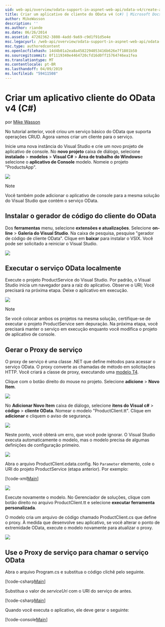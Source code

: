 ```yaml
---
uid: web-api/overview/odata-support-in-aspnet-web-api/odata-v4/create-an-odata-v4-client-app
title: Criar um aplicativo de cliente do OData v4 (c#) | Microsoft Docs
author: MikeWasson
description: ''
ms.author: riande
ms.date: 06/26/2014
ms.assetid: 47202362-3808-4add-9a69-c9d1f91d5e4e
msc.legacyurl: /web-api/overview/odata-support-in-aspnet-web-api/odata-v4/create-an-odata-v4-client-app
msc.type: authoredcontent
ms.openlocfilehash: 14d4b01a2ea8a4582294053416b626e7f1801b50
ms.sourcegitcommit: 0f1119340e4464720cfd16d0ff15764746ea1fea
ms.translationtype: MT
ms.contentlocale: pt-BR
ms.lasthandoff: 04/09/2019
ms.locfileid: "59411508"
---
```

# <a name="create-an-odata-v4-client-app-c"></a>Criar um aplicativo cliente do OData v4 (C#)

por [Mike Wasson](https://github.com/MikeWasson)

No tutorial anterior, você criou um serviço básico do OData que suporta operações CRUD. Agora vamos criar um cliente para o serviço.

Inicie uma nova instância do Visual Studio e crie um novo projeto de aplicativo de console. No **novo projeto** caixa de diálogo, selecione **instalado** &gt; **modelos** &gt; **Visual C#** &gt; **Área de trabalho do Windows**e selecione o **aplicativo de Console** modelo. Nomeie o projeto &quot;ProductsApp&quot;.

![](create-an-odata-v4-client-app/_static/image1.png)

> [!NOTE]
> Você também pode adicionar o aplicativo de console para a mesma solução do Visual Studio que contém o serviço OData.


## <a name="install-the-odata-client-code-generator"></a>Instalar o gerador de código do cliente do OData

Dos **ferramentas** menu, selecione **extensões e atualizações**. Selecione **on-line** &gt; **Galeria do Visual Studio**. Na caixa de pesquisa, pesquise &quot;gerador de código de cliente OData&quot;. Clique em **baixar** para instalar o VSIX. Você pode ser solicitado a reiniciar o Visual Studio.

[![](create-an-odata-v4-client-app/_static/image3.png)](create-an-odata-v4-client-app/_static/image2.png)

## <a name="run-the-odata-service-locally"></a>Executar o serviço OData localmente

Execute o projeto ProductService do Visual Studio. Por padrão, o Visual Studio inicia um navegador para a raiz do aplicativo. Observe o URI; Você precisará na próxima etapa. Deixe o aplicativo em execução.

![](create-an-odata-v4-client-app/_static/image4.png)

> [!NOTE]
> Se você colocar ambos os projetos na mesma solução, certifique-se de executar o projeto ProductService sem depuração. Na próxima etapa, você precisará manter o serviço em execução enquanto você modifica o projeto de aplicativo de console.


## <a name="generate-the-service-proxy"></a>Gerar o Proxy de serviço

O proxy de serviço é uma classe .NET que define métodos para acessar o serviço OData. O proxy converte as chamadas de método em solicitações HTTP. Você criará a classe de proxy, executando uma [modelo T4](https://msdn.microsoft.com/library/bb126445.aspx).

Clique com o botão direito do mouse no projeto. Selecione **adicione** &gt; **Novo Item**.

![](create-an-odata-v4-client-app/_static/image5.png)

No **Adicionar Novo Item** caixa de diálogo, selecione **itens do Visual c#** &gt; **código** &gt; **cliente OData**. Nomear o modelo &quot;ProductClient.tt&quot;. Clique em **adicionar** e cliquem o aviso de segurança.

[![](create-an-odata-v4-client-app/_static/image7.png)](create-an-odata-v4-client-app/_static/image6.png)

Neste ponto, você obterá um erro, que você pode ignorar. O Visual Studio executa automaticamente o modelo, mas o modelo precisa de algumas definições de configuração primeiro.

[![](create-an-odata-v4-client-app/_static/image9.png)](create-an-odata-v4-client-app/_static/image8.png)

Abra o arquivo ProductClient.odata.config. No `Parameter` elemento, cole o URI do projeto ProductService (etapa anterior). Por exemplo:

[!code-xml[Main](create-an-odata-v4-client-app/samples/sample1.xml)]

[![](create-an-odata-v4-client-app/_static/image11.png)](create-an-odata-v4-client-app/_static/image10.png)

Execute novamente o modelo. No Gerenciador de soluções, clique com botão direito no arquivo ProductClient.tt e selecione **executar ferramenta personalizada**.

O modelo cria um arquivo de código chamado ProductClient.cs que define o proxy. À medida que desenvolve seu aplicativo, se você alterar o ponto de extremidade OData, execute o modelo novamente para atualizar o proxy.

![](create-an-odata-v4-client-app/_static/image12.png)

## <a name="use-the-service-proxy-to-call-the-odata-service"></a>Use o Proxy de serviço para chamar o serviço OData

Abra o arquivo Program.cs e substitua o código clichê pelo seguinte.

[!code-csharp[Main](create-an-odata-v4-client-app/samples/sample2.cs)]

Substitua o valor de *serviceUri* com o URI do serviço de antes.

[!code-csharp[Main](create-an-odata-v4-client-app/samples/sample3.cs)]

Quando você executa o aplicativo, ele deve gerar o seguinte:

[!code-console[Main](create-an-odata-v4-client-app/samples/sample4.cmd)]
